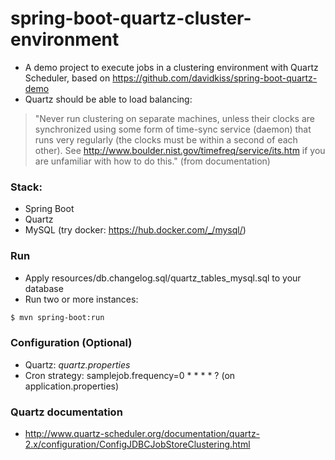 # spring-boot-quartz-cluster-environment
- A demo project to execute jobs in a clustering environment with Quartz Scheduler, based on https://github.com/davidkiss/spring-boot-quartz-demo
- Quartz should be able to load balancing:
> "Never run clustering on separate machines, unless their clocks are synchronized using some form of time-sync service (daemon) that runs very regularly (the clocks must be within a second of each other). See http://www.boulder.nist.gov/timefreq/service/its.htm if you are unfamiliar with how to do this." (from documentation)

### Stack:
- Spring Boot
- Quartz
- MySQL (try docker: https://hub.docker.com/_/mysql/)

### Run
- Apply resources/db.changelog.sql/quartz_tables_mysql.sql to your database
- Run two or more instances:
```sh
$ mvn spring-boot:run
```

### Configuration (Optional)
- Quartz: *quartz.properties*
- Cron strategy: samplejob.frequency=0 * * * * ? (on application.properties)

### Quartz documentation
- http://www.quartz-scheduler.org/documentation/quartz-2.x/configuration/ConfigJDBCJobStoreClustering.html